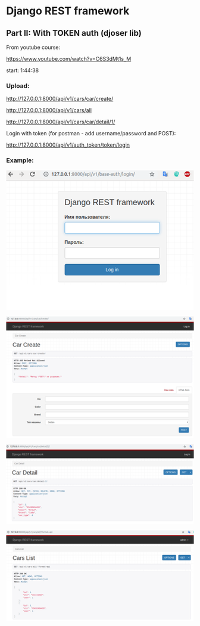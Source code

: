 # Django REST framework
## Part II: With TOKEN auth (djoser lib)
From youtube course:

https://www.youtube.com/watch?v=C6S3dMt1s_M

start: 1:44:38
### Upload:

http://127.0.0.1:8000/api/v1/cars/car/create/

http://127.0.0.1:8000/api/v1/cars/all

http://127.0.0.1:8000/api/v1/cars/car/detail/1/

Login with token (for postman - add username/password and POST):

http://127.0.0.1:8000/api/v1/auth_token/token/login

### Example:

![alt text](https://github.com/greenspectrum/images/blob/master/django_rest/rest.png)

![alt text](https://github.com/greenspectrum/images/blob/master/django_rest/rest2.png)

![alt text](https://github.com/greenspectrum/images/blob/master/django_rest/rest3.png)

![alt text](https://github.com/greenspectrum/images/blob/master/django_rest/rest4.png)